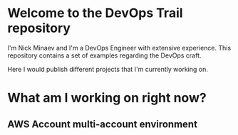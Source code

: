 # Welcome to the DevOps Trail repository

I'm Nick Minaev and I'm a DevOps Engineer with extensive experience.
This repository contains a set of examples regarding the DevOps craft.

Here I would publish different projects that I'm currently working on.

# What am I working on right now?

## AWS Account multi-account environment
